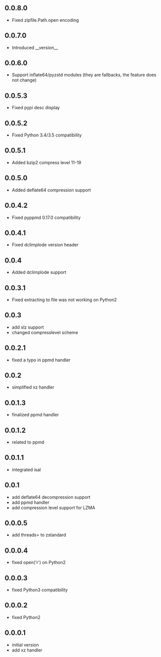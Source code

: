 ## 0.0.8.0

- Fixed zipfile.Path.open encoding

## 0.0.7.0

- Introduced \_\_version\_\_

## 0.0.6.0

- Support inflate64/pyzstd modules (they are fallbacks, the feature does not change)

## 0.0.5.3

- Fixed pypi desc display

## 0.0.5.2

- Fixed Python 3.4/3.5 compatibility

## 0.0.5.1

- Added bzip2 compress level 11-19

## 0.0.5.0

- Added deflate64 compression support

## 0.0.4.2

- Fixed pyppmd 0.17.0 compatibility

## 0.0.4.1

- Fixed dclimplode version header

## 0.0.4

- Added dclimplode support

## 0.0.3.1

- Fixed extracting to file was not working on Python2

## 0.0.3

- add slz support
- changed compresslevel scheme

## 0.0.2.1

- fixed a typo in ppmd handler

## 0.0.2

- simplified xz handler

## 0.0.1.3

- finalized ppmd handler

## 0.0.1.2

- related to ppmd

## 0.0.1.1

- integrated isal

## 0.0.1

- add deflate64 decompression support
- add ppmd handler
- add compression level support for LZMA

## 0.0.0.5

- add threads= to zstandard

## 0.0.0.4

- fixed open('r') on Python2

## 0.0.0.3

- fixed Python3 compatibility

## 0.0.0.2

- fixed Python2

## 0.0.0.1

- initial version
- add xz handler
